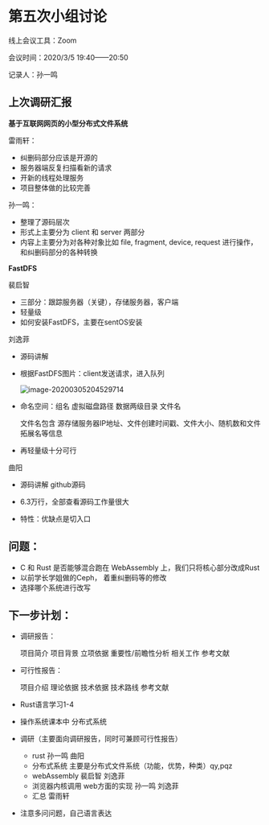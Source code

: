 # 第五次小组讨论

线上会议工具：Zoom

会议时间：2020/3/5  19:40——20:50

记录人：孙一鸣



## 上次调研汇报

**基于互联网网页的小型分布式文件系统**

雷雨轩：

- 纠删码部分应该是开源的
- 服务器端反复扫描看新的请求
- 开新的线程处理服务
- 项目整体做的比较完善

孙一鸣：

- 整理了源码层次
- 形式上主要分为 client 和 server 两部分
- 内容上主要分为对各种对象比如 file, fragment, device, request 进行操作，和纠删码部分的各种转换



**FastDFS**

裴启智

- 三部分：跟踪服务器（关键），存储服务器，客户端
- 轻量级
- 如何安装FastDFS，主要在sentOS安装

刘逸菲

- 源码讲解

- 根据FastDFS图片：client发送请求，进入队列

  ![image-20200305204529714](C:\Users\sym\AppData\Roaming\Typora\typora-user-images\image-20200305204529714.png)

- 命名空间：组名 虚拟磁盘路径 数据两级目录 文件名

  文件名包含 源存储服务器IP地址、文件创建时间戳、文件大小、随机数和文件拓展名等信息

- 再轻量级十分可行

曲阳

- 源码讲解  github源码

- 6.3万行，全部查看源码工作量很大

- 特性：优缺点是切入口



## 问题：

- C 和 Rust 是否能够混合跑在 WebAssembly 上，我们只将核心部分改成Rust
- 以前学长学姐做的Ceph， 着重纠删码等的修改
- 选择哪个系统进行改写



## 下一步计划：

- 调研报告：

  项目简介 项目背景 立项依据 重要性/前瞻性分析 相关工作 参考文献

- 可行性报告：

  项目介绍 理论依据 技术依据 技术路线 参考文献

- Rust语言学习1-4

- 操作系统课本中 分布式系统

- 调研（主要面向调研报告，同时可兼顾可行性报告）

  - rust  孙一鸣  曲阳
  - 分布式系统 主要是分布式文件系统（功能，优势，种类）qy,pqz
  - webAssembly  裴启智 刘逸菲
  - 浏览器内核调用 web方面的实现 孙一鸣  刘逸菲
  - 汇总  雷雨轩

- 注意多问问题，自己语言表达

